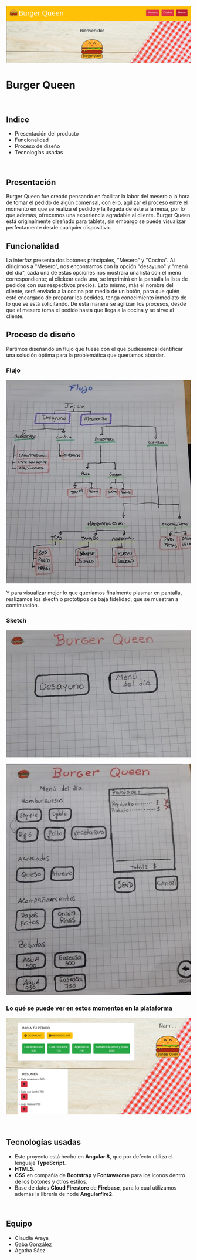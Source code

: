 ![Home Burger Queen](img/home-Burger-queen.png)
# Burger Queen
<br>

## Indice

* Presentación del producto
* Funcionalidad
* Proceso de diseño
* Tecnologías usadas
<br>

## Presentación

Burger Queen fue creado pensando en facilitar la labor del mesero a la hora de tomar el pedido de algún comensal, con ello, agilizar el proceso entre el momento en que se realiza el pedido y la llegada de este a la mesa, por lo que además, ofrecemos una experiencia agradable al cliente.
Burger Queen está originalmente diseñado para tablets, sin embargo se puede visualizar perfectamente desde cualquier dispositivo.
<br>
## Funcionalidad

La interfaz presenta dos botones principales, "Mesero" y "Cocina".
Al dirigirnos a "Mesero", nos encontramos con la opción "desayuno" y "menú del día", cada una de estas opciones nos mostrará una lista con el menú correspondiente; al clickear cada una, se imprimirá en la pantalla la lista de pedidos con sus respectivos precios. Esto mismo, más el nombre del cliente, será enviado a la cocina por medio de un botón, para que quién esté encargado de preparar los pedidos, tenga conocimiento inmediato de lo que se está solicitando. De esta manera se agilizan los procesos, desde que el mesero toma el pedido hasta que llega a la cocina y se sirve al cliente.
<br>
## Proceso de diseño

Partimos diseñando un flujo que fuese con el que pudiésemos identificar una solución óptima para la problemática que queríamos abordar.

### Flujo

![flujo](img/flujo-app.jpg)

Y para visualizar mejor lo que queríamos finalmente plasmar en pantalla, realizamos los skecth o prototipos de baja fidelidad, que se muestran a continuación.

### Sketch

![landing](img/sketch-landing.jpg)

![pantalla de pedido](img/sketch-pantalla-pedido.jpg)

### Lo qué se puede ver en estos momentos en la plataforma

![vista desde "mesero"](img/vista-mesero.png)

<br>

## Tecnologías usadas

* Este proyecto está hecho en **Angular 8**, que por defecto utiliza el lenguaje **TypeScript**.
* **HTML5**.
* **CSS** en compañía de **Bootstrap** y **Fontawsome** para los iconos dentro de los botones y otros estilos.
* Base de datos **Cloud Firestore** de **Firebase**, para lo cual utilizamos además la librería de node **Angularfire2**.
<br>

## Equipo

* Claudia Araya
* Gaba González
* Agatha Sáez